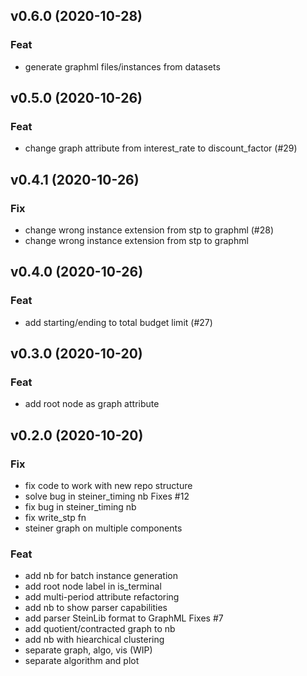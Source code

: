## v0.6.0 (2020-10-28)

### Feat

- generate graphml files/instances from datasets

## v0.5.0 (2020-10-26)

### Feat

- change graph attribute from interest_rate to discount_factor (#29)

## v0.4.1 (2020-10-26)

### Fix

- change wrong instance extension from stp to graphml (#28)
- change wrong instance extension from stp to graphml

## v0.4.0 (2020-10-26)

### Feat

- add starting/ending to total budget limit (#27)

## v0.3.0 (2020-10-20)

### Feat

- add root node as graph attribute

## v0.2.0 (2020-10-20)

### Fix

- fix code to work with new repo structure
- solve bug in steiner_timing nb Fixes #12
- fix bug in steiner_timing nb
- fix write_stp fn
- steiner graph on multiple components

### Feat

- add nb for batch instance generation
- add root node label in is_terminal
- add multi-period attribute refactoring
- add nb to show parser capabilities
- add parser SteinLib format to GraphML Fixes #7
- add quotient/contracted graph to nb
- add nb with hiearchical clustering
- separate graph, algo, vis (WIP)
- separate algorithm and plot
